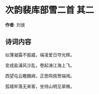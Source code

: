 # 次韵裴库部雪二首  其二

**作者**: 刘攽

## 诗词内容

似薄凝霜不振威，端凌爱日夺光辉。

变成盐浦风沙乱，卷起涛江海上飞。

西望屯云瞻魏阙，正思鸣佩贺端闱。

孤城牢落无来客，坐待山明见翠微。

